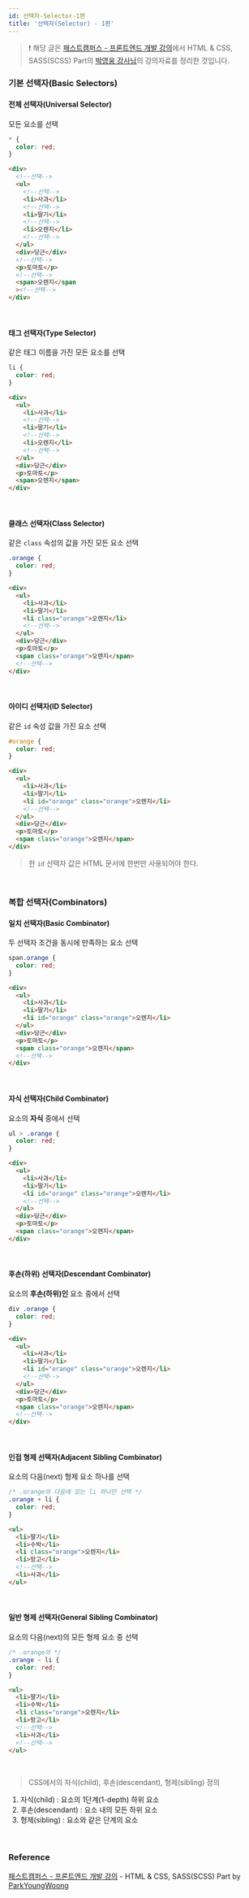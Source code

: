 ```yaml
---
id: 선택자-Selector-1편
title: '선택자(Selector) - 1편'
---
```


> ❗️ 해당 글은 [패스트캠퍼스 - 프론트엔드 개발 강의](https://www.fastcampus.co.kr/dev_online_react/)에서 HTML & CSS, SASS(SCSS) Part의 [박영웅 강사님](https://github.com/ParkYoungWoong)의 강의자료를 정리한 것입니다.

### 기본 선택자(Basic Selectors)

#### 전체 선택자(Universal Selector)

모든 요소를 선택

```css
* {
  color: red;
}
```

```html
<div>
  <!--선택-->
  <ul>
    <!--선택-->
    <li>사과</li>
    <!--선택-->
    <li>딸기</li>
    <!--선택-->
    <li>오렌지</li>
    <!--선택-->
  </ul>
  <div>당근</div>
  <!--선택-->
  <p>토마토</p>
  <!--선택-->
  <span>오렌지</span
  ><!--선택-->
</div>
```

<br/>

#### 태그 선택자(Type Selector)

같은 태그 이름을 가진 모든 요소를 선택

```css
li {
  color: red;
}
```

```html
<div>
  <ul>
    <li>사과</li>
    <!--선택-->
    <li>딸기</li>
    <!--선택-->
    <li>오렌지</li>
    <!--선택-->
  </ul>
  <div>당근</div>
  <p>토마토</p>
  <span>오렌지</span>
</div>
```

<br/>

#### 클래스 선택자(Class Selector)

같은 `class` 속성의 값을 가진 모든 요소 선택

```css
.orange {
  color: red;
}
```

```html
<div>
  <ul>
    <li>사과</li>
    <li>딸기</li>
    <li class="orange">오렌지</li>
    <!--선택-->
  </ul>
  <div>당근</div>
  <p>토마토</p>
  <span class="orange">오렌지</span>
  <!--선택-->
</div>
```

<br/>

#### 아이디 선택자(ID Selector)

같은 `id` 속성 값을 가진 요소 선택

```css
#orange {
  color: red;
}
```

```html
<div>
  <ul>
    <li>사과</li>
    <li>딸기</li>
    <li id="orange" class="orange">오렌지</li>
    <!--선택-->
  </ul>
  <div>당근</div>
  <p>토마토</p>
  <span class="orange">오렌지</span>
</div>
```

> 한 `id` 선택자 값은 HTML 문서에 한번만 사용되어야 한다.

<br/>

### 복합 선택자(Combinators)

#### 일치 선택자(Basic Combinator)

두 선택자 조건을 동시에 만족하는 요소 선택

```css
span.orange {
  color: red;
}
```

```html
<div>
  <ul>
    <li>사과</li>
    <li>딸기</li>
    <li id="orange" class="orange">오렌지</li>
  </ul>
  <div>당근</div>
  <p>토마토</p>
  <span class="orange">오렌지</span>
  <!--선택-->
</div>
```

<br/>

#### 자식 선택자(Child Combinator)

요소의 **자식** 중에서 선택

```css
ul > .orange {
  color: red;
}
```

```html
<div>
  <ul>
    <li>사과</li>
    <li>딸기</li>
    <li id="orange" class="orange">오렌지</li>
    <!--선택-->
  </ul>
  <div>당근</div>
  <p>토마토</p>
  <span class="orange">오렌지</span>
</div>
```

<br/>

#### 후손(하위) 선택자(Descendant Combinator)

요소의 **후손(하위)인** 요소 중에서 선택

```css
div .orange {
  color: red;
}
```

```html
<div>
  <ul>
    <li>사과</li>
    <li>딸기</li>
    <li id="orange" class="orange">오렌지</li>
    <!--선택-->
  </ul>
  <div>당근</div>
  <p>토마토</p>
  <span class="orange">오렌지</span>
  <!--선택-->
</div>
```

<br/>

#### 인접 형제 선택자(Adjacent Sibling Combinator)

요소의 다음(next) 형제 요소 하나를 선택

```css
/* .orange의 다음에 있는 li 하나만 선택 */
.orange + li {
  color: red;
}
```

```html
<ul>
  <li>딸기</li>
  <li>수박</li>
  <li class="orange">오렌지</li>
  <li>망고</li>
  <!--선택-->
  <li>사과</li>
</ul>
```

<br/>

#### 일반 형제 선택자(General Sibling Combinator)

요소의 다음(next)의 모든 형제 요소 중 선택

```css
/* .orange의 */
.orange ~ li {
  color: red;
}
```

```html
<ul>
  <li>딸기</li>
  <li>수박</li>
  <li class="orange">오렌지</li>
  <li>망고</li>
  <!--선택-->
  <li>사과</li>
  <!--선택-->
</ul>
```

<br/>

> CSS에서의 자식(child), 후손(descendant), 형제(sibling) 정의

1. 자식(child) : 요소의 1단계(1-depth) 하위 요소
2. 후손(descendant) : 요소 내의 모든 하위 요소
3. 형제(sibling) : 요소와 같은 단계의 요소

<br/>

### Reference

[패스트캠퍼스 - 프론트엔드 개발 강의](https://www.fastcampus.co.kr/dev_online_react/) - HTML & CSS, SASS(SCSS) Part by [ParkYoungWoong](https://github.com/ParkYoungWoong)

